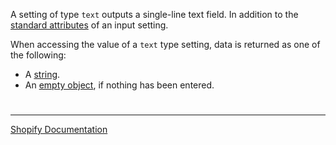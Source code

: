 A setting of type `text` outputs a single-line text field. In addition to the [standard attributes](https://shopify.dev/themes/architecture/settings/input-settings#standard-attributes) of an input setting.

When accessing the value of a `text` type setting, data is returned as one of the following:

- A [string](https://shopify.dev/api/liquid/basics#types).
- An [empty object](https://shopify.dev/api/liquid/basics#empty), if nothing has been entered.

#

---


[Shopify Documentation](https://shopify.dev/themes/architecture/settings/input-settings#text)


